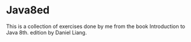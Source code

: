 # Java8ed
This is a collection of exercises done by me from the book Introduction to Java 8th. edition by Daniel Liang.
